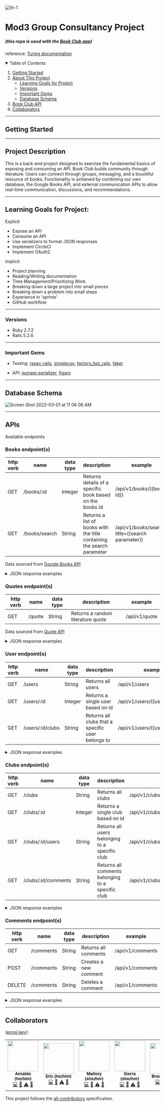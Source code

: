 ![th-1](https://user-images.githubusercontent.com/87088092/155640565-91ed61db-0262-4bc9-8096-51b616c21508.jpg)
# Mod3 Group Consultancy Project
#####  (this repo is used with the [Book Club app](https://github.com/Book-Club-Project/book_club_FE))

reference: [Turing documentation](https://backend.turing.edu/module3/projects/consultancy)

<details open="open">
  <summary>Table of Contents</summary>
  <ol>
    <li>
      <a href="#getting-started">Getting Started</a>
    </li>
    <li>
      <a href="#project-description">About This Project</a>
      <ul>
        <li><a href="#learning-goals-for-project">Learning Goals for Project</a></li>
      </ul>
      <ul>
        <li><a href="#versions">Versions</a></li>
      </ul>
      <ul>
        <li><a href="#important-gems">Important Gems</a></li>
      </ul>
      <ul>
        <li><a href="#database-schema">Database Schema</a></li>
      </ul>
    </li>
    <li>
      <a href="#APIs">Book Club API</a>
    </li>
    <li><a href="#collaborators">Collaborators</a></li>
  </ol>
</details>

----------

## Getting Started

----------

## Project Description

This is a back-end project designed to exercise the fundamental basics of exposing and consuming an API.  Book Club builds community through literature. Users can connect through groups, messaging, and a bountiful resource of books. Functionality is achieved by combining our own database, the Google Books API, and external communication APIs to allow real-time communication, discussions, and recommendations.

----------

## Learning Goals for Project:

Explicit
- Expose an API
- Consume an API
- Use serializers to format JSON responses
- Implement CircleCI
- Implement OAuth2

Implicit
- Project planning
- Reading/Writing documentation
- Time Management/Prioritizing Work
- Breaking down a large project into small pieces
- Breaking down a problem into small steps
- Experience in 'sprints'
- GitHub workflow

----------

### Versions

- Ruby 2.7.2
- Rails 5.2.6

----------

### Important Gems

- Testing: [rspec-rails](https://github.com/rspec/rspec-rails), [simplecov](https://github.com/simplecov-ruby/simplecov), [factory_bot_rails](https://github.com/thoughtbot/factory_bot_rails), [faker](https://github.com/vajradog/faker-rails)

- API: [jsonapi-serializer](https://github.com/fotinakis/jsonapi-serializers), [figaro](https://medium.com/@MinimalGhost/the-figaro-gem-an-easier-way-to-securely-configure-rails-applications-c6f963b7e993)


----------

## Database Schema

![Screen Shot 2022-03-01 at 11 06 06 AM](https://user-images.githubusercontent.com/69017022/156225150-ab72f4ed-f274-4e08-b0d3-9d843f6521c4.png)

----------

## APIs
Available endpoints

<h3> Books endpoint(s) </h3>

| http verb | name | data type | description | example |
| --- | --- | --- | --- | --- |
| GET | /books/:id | Integer | Returns details of a specific book based on the books id | /api/v1/books/{{book id}} |
| GET | /books/search | String | Returns a list of books with the title containing the search parameter | /api/v1/books/search?title={{search parameter}} |

Data sourced from [Google Books API](https://developers.google.com/books/docs/v1/using)

<details>
    <summary> JSON response examples </summary>

Single book by id:
```
  {
    "data": {
        "id": "ZV9DDwAAQBAJ",
        "type": "book",
        "attributes": {
            "title": "Pride",
            "authors": [
                "Ibi Zoboi"
            ],
            "genres": [
                "Young Adult Fiction / Diversity & Multicultural",
                "Young Adult Fiction / Social Themes / Class Differences",
                "Young Adult Fiction / Romance / Contemporary"
            ],
            "description": "<p>In a timely update of Jane Austen's Pride and Prejudice, National Book Award finalist Ibi Zoboi skillfully balances cultural identity, class, and gentrification against the heady magic of first love in her vibrant reimagining of this beloved classic. A smart, funny, gorgeous retelling starring all characters of color. </p><p>Zuri Benitez has pride. Brooklyn pride, family pride, and pride in her Afro-Latino roots. But pride might not be enough to save her rapidly gentrifying neighborhood from becoming unrecognizable. </p><p>When the wealthy Darcy family moves in across the street, Zuri wants nothing to do with their two teenage sons, even as her older sister, Janae, starts to fall for the charming Ainsley. She especially can’t stand the judgmental and arrogant Darius. Yet as Zuri and Darius are forced to find common ground, their initial dislike shifts into an unexpected understanding.</p><p>But with four wild sisters pulling her in different directions, cute boy Warren vying for her attention, and college applications hovering on the horizon, Zuri fights to find her place in Bushwick’s changing landscape, or lose it all.</p><p>\"Zoboi skillfully depicts the vicissitudes of teenage relationships, and Zuri’s outsize pride and poetic sensibility make her a sympathetic teenager in a contemporary story about race, gentrification, and young love.\" (Publishers Weekly, \"An Anti-Racist Children's and YA Reading List\")</p>",
            "rating": 4
        }
    }
}

```
Books by search example used ("Pride"):
```
{
    "data": [
        {
            "id": "ZV9DDwAAQBAJ",
            "type": "book",
            "attributes": {
                "title": "Pride",
                "authors": [
                    "Ibi Zoboi"
                ],
                "genres": [
                    "Young Adult Fiction"
                ],
                "description": "Pride and Prejudice gets remixed in this smart, funny, gorgeous retelling of the classic, starring all characters of color, from Ibi Zoboi, National Book Award finalist and author of American Street. Zuri Benitez has pride. Brooklyn pride, family pride, and pride in her Afro-Latino roots. But pride might not be enough to save her rapidly gentrifying neighborhood from becoming unrecognizable. When the wealthy Darcy family moves in across the street, Zuri wants nothing to do with their two teenage sons, even as her older sister, Janae, starts to fall for the charming Ainsley. She especially can’t stand the judgmental and arrogant Darius. Yet as Zuri and Darius are forced to find common ground, their initial dislike shifts into an unexpected understanding. But with four wild sisters pulling her in different directions, cute boy Warren vying for her attention, and college applications hovering on the horizon, Zuri fights to find her place in Bushwick’s changing landscape, or lose it all. In a timely update of Jane Austen's Pride and Prejudice, critically acclaimed author Ibi Zoboi skillfully balances cultural identity, class, and gentrification against the heady magic of first love in her vibrant reimagining of this beloved classic.",
                "rating": 4
            }
        },
        {
            "id": "1JMsEAAAQBAJ",
            "type": "book",
            "attributes": {
                "title": "The Pride Omnibus",
                "authors": [
                    "Joe Glass"
                ],
                "genres": [
                    "Comics & Graphic Novels"
                ],
                "description": "Joe Glass's The Pride in a full omnibus trade paperback, collecting volumes 1 and 2 as well as the collection of self-contained stories, The Pride Adventures! In The Pride, FabMan is sick of being seen as a joke. Tired of the LGBTQ+ community being seen as inferior to straight heroes, he thinks it's about damn time he did something about it. Bringing together some of the world's greatest LGBTQ+ superheroes, the Pride is born to protect the world and fight prejudice, misrepresentation and injustice--not to mention a pesky supervillain or two. The Pride Adventures brings a whole host of extra, self-contained stories and adventures starring the heroes of the Pride! See the team members face down crazed shooters, invasions, and even a sixty-foot-tall drag queen! Featuring a slew of incredible artistic talent, plus stories from writers Mike Garley, Sina Grace and PJ Montgomery too! Follow the LGBTQ+ heroes into whole new stories and meet even more characters in the world of The Pride! Join the Pride as they work to change the world and show just what they can do! Collects the original digital series The Pride and The Pride Adventures in print for the first time. \"[F]or readers hungry for queer superheroes. Joe Glass' The Pride introduces a superhero universe built on LGBTQ+ inclusion, following a team that is explicitly created to show the range of the queer experience. The Pride features superheroes who are gay, lesbian, bi, trans, non-binary, and children of gay parents. Glass blends modern queer issues with classic superhero storytelling to tell narratives that classic superhero comics haven't touched. . . . The Pride excels at using queer struggle and joy to show a different side of the superhero genre.\"--AV Club \"I highly recommend this smart, charming, wonderful book to anyone who likes good comics. It's absolutely a pleasure to read and a clear labor of love.\"--Gail Simone, Batgirl, Leaving Megalopolis, Clean Room \"Old-school and progressive at the same time. Classic, high-energy superhero action that gives the queer community the heroes they've always deserved.\"--Steve Orlando, Midnighter, Virgil \"The Pride is the modern, inclusive, and compelling superhero epic the world needs today.\"--Alex Segura, co-writer of The Black Ghost and author of the acclaimed Pete Fernandez Miami Mystery novel series.",
                "rating": 3
            }
        },
}
```

</details>


<h3> Quotes endpoint(s) </h3>

| http verb | name | data type | description | example |
| --- | --- | --- | --- | --- |
| GET | /quote | String | Returns a random literature quote | /api/v1/quote |

Data sourced from [Quote API](https://www.quotes.net/quotes_api.php)

<details>
  <summary> JSON response examples </summary>

Random quote:
```
{
    "data": {
        "id": null,
        "type": "quote",
        "attributes": {
            "quote": "You are who you are, and no one can change that. So be yourself, because no one can do it better.",
            "author": "Meylin D. Bojorge"
        }
    }
}

```

</details>


<h3> User endpoint(s) </h3>

| http verb | name | data type | description | example |
| --- | --- | --- | --- | --- |
| GET | /users | String | Returns all users | /api/v1/users |
| GET | /users/:id | Integer | Returns a single user based on id | /api/v1/users/{{users id}} |
| GET | /users/:id/clubs | String | Returns all clubs that a specific user belongs to | /api/v1/users/{{user_id}}/clubs

<details>
  <summary> JSON response examples </summary>

All users:
```
{
    "data": [
        {
            "id": "1",
            "type": "user",
            "attributes": {
                "username": "1",
                "email": "1@mail.com"
            }
        },
        {
            "id": "2",
            "type": "user",
            "attributes": {
                "username": "2",
                "email": "2@mail.com"
            }
        },
        {
            "id": "3",
            "type": "user",
            "attributes": {
                "username": "3",
                "email": "3@mail.com"
            }
        },
        {
            "id": "4",
            "type": "user",
            "attributes": {
                "username": "4",
                "email": "4@mail.com"
            }
        }
    ]
}
```
Single user by id
```
{
    "data": {
        "id": "1",
        "type": "user",
        "attributes": {
            "username": "1",
            "email": "1@mail.com"
        }
    }
}
```
All of a specific user's association with clubs:
```
{
    "data": [
        {
            "id": "1",
            "type": "club",
            "attributes": {
                "name": "Cool Cats",
                "host_id": 1,
                "book_id": 3
            }
        }
    ]
}
```
</details>


<h3> Clubs endpoint(s) </h3>

| http verb | name | data type | description | example |
| --- | --- | --- | --- | --- |
| GET | /clubs | String | Returns all clubs | /api/v1/clubs |
| GET | /clubs/:id | Integer | Returns a single club based on id | /api/v1/clubs/{{club id}} |
| GET | /clubs/:id/users | String | Returns all users belonging to a specific club | /api/v1/clubs/{{club_id}}/users |
| GET | /clubs/:id/comments | String | Returns all comments belonging to a specific club | /api/v1/clubs/{{club_id}}/comments |


<details>
  <summary> JSON response examples </summary>

All clubs:
```
{
    "data": [
        {
            "id": "1",
            "type": "club",
            "attributes": {
                "name": "Cool Cats",
                "host_id": 1,
                "book_id": 3
            }
        },
        {
            "id": "2",
            "type": "club",
            "attributes": {
                "name": "Turing Nerds",
                "host_id": 2,
                "book_id": 6
            }
        },
        {
            "id": "3",
            "type": "club",
            "attributes": {
                "name": "Sherlock Homies",
                "host_id": 3,
                "book_id": 7
            }
        }
    ]
}
```
Single club by id:
```
{
    "data": {
        "id": "1",
        "type": "club",
        "attributes": {
            "name": "Cool Cats",
            "host_id": 1,
            "book_id": 3
        }
    }
}
```
A specific club's users:
```
{
    "data": [
        {
            "id": "1",
            "type": "user",
            "attributes": {
                "username": "1",
                "email": "1@mail.com"
            }
        },
        {
            "id": "2",
            "type": "user",
            "attributes": {
                "username": "2",
                "email": "2@mail.com"
            }
        },
        {
            "id": "3",
            "type": "user",
            "attributes": {
                "username": "3",
                "email": "3@mail.com"
            }
        },
        {
            "id": "4",
            "type": "user",
            "attributes": {
                "username": "4",
                "email": "4@mail.com"
            }
        }
    ]
}
```
A specific club's comments:
```
{
    "data": [
        {
            "id": "1",
            "type": "comment",
            "attributes": {
                "title": "Hello",
                "body": "Blah",
                "user_id": 1,
                "club_id": 1
            }
        },
        {
            "id": "2",
            "type": "comment",
            "attributes": {
                "title": "Comments",
                "body": "Blah Blah",
                "user_id": 2,
                "club_id": 1
            }
        },
        {
            "id": "3",
            "type": "comment",
            "attributes": {
                "title": "Coolio",
                "body": "Blah Blah Blah",
                "user_id": 3,
                "club_id": 1
            }
        },
        {
            "id": "4",
            "type": "comment",
            "attributes": {
                "title": "Goodbye",
                "body": "Blah Blah Blah Blah",
                "user_id": 4,
                "club_id": 1
            }
        }
    ]
}
```
</details>


<h3> Comments endpoint(s) </h3>

| http verb | name | data type | description | example |
| --- | --- | --- | --- | --- |
| GET | /comments | String | Returns all comments | /api/v1/comments |
| POST | /comments | String | Creates a new comment |  /api/v1/comments |
| DELETE | /comments | String | Deletes a comment | /api/v1/comments |


<details>
  <summary> JSON response examples </summary>

All comments:
```
{
    "data": [
        {
            "id": "1",
            "type": "comment",
            "attributes": {
                "title": "Hello",
                "body": "Blah",
                "user_id": 1,
                "club_id": 1
            }
        },
        {
            "id": "2",
            "type": "comment",
            "attributes": {
                "title": "Comments",
                "body": "Blah Blah",
                "user_id": 2,
                "club_id": 1
            }
        },
        {
            "id": "3",
            "type": "comment",
            "attributes": {
                "title": "Coolio",
                "body": "Blah Blah Blah",
                "user_id": 3,
                "club_id": 1
            }
        },
        {
            "id": "4",
            "type": "comment",
            "attributes": {
                "title": "Goodbye",
                "body": "Blah Blah Blah Blah",
                "user_id": 4,
                "club_id": 1
            }
        },
        {
            "id": "5",
            "type": "comment",
            "attributes": {
                "title": "Goodbye",
                "body": "Blah Blah Blah Blah",
                "user_id": 4,
                "club_id": 2
            }
        },
        {
            "id": "6",
            "type": "comment",
            "attributes": {
                "title": "Goodbye",
                "body": "Blah Blah Blah Blah",
                "user_id": 4,
                "club_id": 3
            }
        }
    ]
}
```
</details>


----------

## Collaborators

([emoji key](https://allcontributors.org/docs/en/emoji-key)):

<!-- ALL-CONTRIBUTORS-LIST:START - Do not remove or modify this section -->
<!-- prettier-ignore-start -->
<!-- markdownlint-disable -->
<table>
  <tr>
    <!-- Arnaldo -->
    <td align="center"><a href="https://github.com/arnaldoaparicio"><img src="https://avatars.githubusercontent.com/u/88012780?v=4" width="100px;" alt=""/><br /><sub><b>Arnaldo (he/him)</b></sub></a><br /><a href="https://github.com/Book-Club-Project/book_club_BE/commits?author=arnaldoaparicio" title="Code">💻</a> <a href="#ideas-arnaldoaparicio" title="Ideas, Planning, & Feedback">🤔</a> <a href="https://github.com/Book-Club-Project/book_club_BE/commits?author=arnaldoaparicio" title="Tests">⚠️</a> <a href="https://github.com/Book-Club-Project/book_club_BE/pulls?q=is%3Apr+reviewed-by%3Ajarnaldoaparicio" title="Reviewed Pull Requests">👀</a></td>
    <!-- Eric -->
    <td align="center"><a href="https://github.com/echon006"><img src="https://avatars.githubusercontent.com/u/89038271?v=4" width="100px;" alt=""/><br /><sub><b>Eric (he/him)</b></sub></a><br /><a href="https://github.com/Book-Club-Project/book_club_BE/commits?author=echon006" title="Code">💻</a> <a href="#ideas-echon006" title="Ideas, Planning, & Feedback">🤔</a> <a href="https://github.com/Book-Club-Project/book_club_BE/commits?author=echon006" title="Tests">⚠️</a> <a href="https://github.com/Book-Club-Project/book_club_BE/pulls?q=is%3Apr+reviewed-by%3Ajechon006" title="Reviewed Pull Requests">👀</a></td>
    <!-- Mallory -->
    <td align="center"><a href="https://github.com/Malllll12"><img src="https://user-images.githubusercontent.com/87088092/155652176-cb2263b4-550c-4a80-b38c-519308bd166f.png" width="100px;" alt=""/><br /><sub><b>Mallory (she/her)</b></sub></a><br /><a href="https://github.com/Book-Club-Project/book_club_BE/commits?author=Malllll12" title="Code">💻</a> <a href="#ideas-Malllll12" title="Ideas, Planning, & Feedback">🤔</a> <a href="https://github.com/Book-Club-Project/book_club_BE/commits?author=Malllll12" title="Tests">⚠️</a> <a href="https://github.com/Book-Club-Project/book_club_BE/pulls?q=is%3Apr+reviewed-by%3AMalllll12" title="Reviewed Pull Requests">👀</a></td>
    <!-- Sierra -->
     <td align="center"><a href="https://github.com/Sierra-T-9598"><img src="https://user-images.githubusercontent.com/87088092/155652453-38a801c4-1243-46ce-a42f-b8416cff0423.png" width="100px;" alt=""/><br /><sub><b>Sierra (she/her)</b></sub></a><br /><a href="https://github.com/Book-Club-Project/book_club_BE/commits?author=Sierra-T-9598" title="Code">💻</a> <a href="#ideas-Sierra-T-9598" title="Ideas, Planning, & Feedback">🤔</a> <a href="https://github.com/Book-Club-Project/book_club_BE/commits?author=Sierra-T-9598" title="Tests">⚠️</a> <a href="https://github.com/Book-Club-Project/book_club_BE/pulls?q=is%3Apr+reviewed-by%3ASierra-T-9598" title="Reviewed Pull Requests">👀</a></td>
    <!-- Brad -->
     <td align="center"><a href="https://github.com/jbreit88"><img src="https://avatars.githubusercontent.com/u/88853324?v=4?s=100" width="100px;" alt=""/><br /><sub><b>Brad (he/him)</b></sub></a><br /><a href="https://github.com/Book-Club-Project/book_club_BE/commits?author=jbreit88" title="Code">💻</a> <a href="#ideas-jbreit88" title="Ideas, Planning, & Feedback">🤔</a> <a href="https://github.com/Book-Club-Project/book_club_BE/commits?author=jbreit88" title="Tests">⚠️</a> <a href="https://github.com/Book-Club-Project/book_club_BE/pulls?q=is%3Apr+reviewed-by%3Ajbreit88" title="Reviewed Pull Requests">👀</a></td>
    <!-- Devin -->
    <td align="center"><a href="https://github.com/devin-p-lay"><img src="https://avatars.githubusercontent.com/u/87088092?v=4" width="100px;" alt=""/><br /><sub><b>Devin (he/him)</b></sub></a><br /><a href="https://github.com/Book-Club-Project/book_club_BE/commits?author=devin-p-lay" title="Code">💻</a> <a href="#ideas-devin-p-lay" title="Ideas, Planning, & Feedback">🤔</a> <a href="https://github.com/Book-Club-Project/book_club_BE/commits?author=devin-p-lay" title="Tests">⚠️</a> <a href="https://github.com/Book-Club-Project/book_club_BE/pulls?q=is%3Apr+reviewed-by%3Ajdevin-p-lay" title="Reviewed Pull Requests">👀</a></td>
  </tr>
</table>

<!-- markdownlint-restore -->
<!-- prettier-ignore-end -->

<!-- ALL-CONTRIBUTORS-LIST:END -->

This project follows the [all-contributors](https://github.com/all-contributors/all-contributors) specification.
<!--
